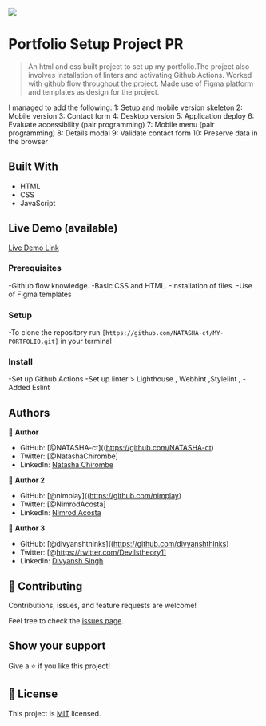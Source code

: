 ![](https://img.shields.io/badge/Microverse-blueviolet)

# Portfolio Setup Project PR

> An  html and css built project to set up my portfolio.The project also involves installation of linters and activating Github Actions.
> Worked with github flow throughout the project.
> Made use of Figma platform and templates as design for the project.

 I managed to add the following:
 1: Setup and mobile version skeleton
 2: Mobile version
 3: Contact form 
 4: Desktop version
 5: Application deploy
 6: Evaluate accessibility (pair programming)
 7: Mobile menu (pair programming)
 8: Details modal 
 9: Validate contact form 
 10: Preserve data in the browser 


## Built With

- HTML
- CSS
- JavaScript

## Live Demo (available)

[Live Demo Link](https://candid-tapioca-907858.netlify.app//)


### Prerequisites
-Github flow knowledge.
-Basic CSS and HTML.
-Installation of files.
-Use of Figma templates

### Setup
-To clone the repository run `[https://github.com/NATASHA-ct/MY-PORTFOLIO.git]` in your terminal

### Install
-Set up Github Actions
-Set up linter > Lighthouse , Webhint ,Stylelint ,
-Added Eslint


## Authors

👤 **Author**

- GitHub: [@NATASHA-ct]((https://github.com/NATASHA-ct)
- Twitter: [@NatashaChirombe]
- LinkedIn: [Natasha Chirombe](linkedin.com/in/natasha-chirombe-1531aa17b)

👤 **Author 2**

- GitHub: [@nimplay]((https://github.com/nimplay)
- Twitter: [@NimrodAcosta]
- LinkedIn: [Nimrod Acosta](https://www.linkedin.com/in/nimrod-acosta-734330169/)

👤 **Author 3**

- GitHub: [@divyanshthinks]((https://github.com/divyanshthinks)
- Twitter: [@https://twitter.com/Devilstheory1]
- LinkedIn: [Divyansh Singh](https://www.linkedin.com/in/divyansh-singh-a78709157/)

## 🤝 Contributing

Contributions, issues, and feature requests are welcome!

Feel free to check the [issues page](../../issues/).

## Show your support

Give a ⭐️ if you like this project!

## 📝 License

This project is [MIT](./MIT.md) licensed.
